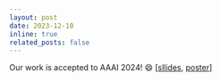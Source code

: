```yaml
---
layout: post
date: 2023-12-10
inline: true
related_posts: false
---
```


Our work is accepted to AAAI 2024! :smile: [[sllides](/assets/pdf/BBScore-pre.pdf), [poster](/assets/pdf/BBScore.pdf)] 